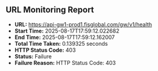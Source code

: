 ## URL Monitoring Report

- **URL:** https://api-gw1-prod1.fisglobal.com/gw/v1/health
- **Start Time:** 2025-08-17T17:59:12.022682
- **End Time:** 2025-08-17T17:59:12.162007
- **Total Time Taken:** 0.139325 seconds
- **HTTP Status Code:** 403
- **Status:** Failure
- **Failure Reason:** HTTP Status Code: 403
